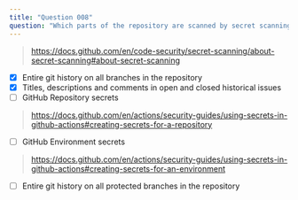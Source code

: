 ```yaml
---
title: "Question 008"
question: "Which parts of the repository are scanned by secret scanning? (Choose two.)"
---
```



> https://docs.github.com/en/code-security/secret-scanning/about-secret-scanning#about-secret-scanning
- [x] Entire git history on all branches in the repository
- [x] Titles, descriptions and comments in open and closed historical issues 
- [ ] GitHub Repository secrets
> https://docs.github.com/en/actions/security-guides/using-secrets-in-github-actions#creating-secrets-for-a-repository
- [ ] GitHub Environment secrets
> https://docs.github.com/en/actions/security-guides/using-secrets-in-github-actions#creating-secrets-for-an-environment
- [ ] Entire git history on all protected branches in the repository
